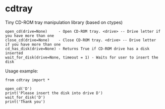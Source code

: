 # cdtray
Tiny CD-ROM tray manipulation library (based on ctypes)

    open_cd(drive=None)     - Open CD-ROM tray. <drive> -- Drive letter if you have more than one
    close_cd(drive=None)    - Close CD-ROM tray. <drive> -- Drive letter if you have more than one
    cd_has_disk(drive=None) - Returns True if CD-ROM drive has a disk inserted
    wait_for_disk(drive=None, timeout = 1) - Waits for user to insert the disk

Usage example:

    from cdtray import *
    
    open_cd('D')
    print('Please insert the disk into drive D')
    wait_for_disk('D')
    print('Thank you')
